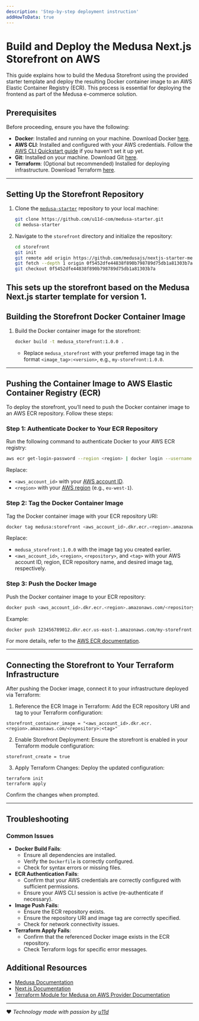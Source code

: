 ```yaml
---
description: 'Step-by-step deployment instruction'
addHowToData: true
---
```


# Build and Deploy the Medusa Next.js Storefront on AWS

This guide explains how to build the Medusa Storefront using the provided starter template and deploy the resulting Docker container image to an AWS Elastic Container Registry (ECR). This process is essential for deploying the frontend as part of the Medusa e-commerce solution.

## Prerequisites

Before proceeding, ensure you have the following:
- **Docker**: Installed and running on your machine. Download Docker [here](https://docs.docker.com/get-started/get-docker/).
- **AWS CLI**: Installed and configured with your AWS credentials. Follow the [AWS CLI Quickstart guide](https://docs.aws.amazon.com/cli/latest/userguide/getting-started-quickstart.html) if you haven’t set it up yet.
- **Git**: Installed on your machine. Download Git [here](https://git-scm.com/).
- **Terraform**: (Optional but recommended) Installed for deploying infrastructure. Download Terraform [here](https://developer.hashicorp.com/terraform/tutorials/aws-get-started/install-cli).

---

## Setting Up the Storefront Repository

1. Clone the [`medusa-starter`](https://github.com/u11d-com/medusa-starter) repository to your local machine:
   ```bash
   git clone https://github.com/u11d-com/medusa-starter.git
   cd medusa-starter
   ```

2. Navigate to the `storefront` directory and initialize the repository:
   ```bash
   cd storefront
   git init
   git remote add origin https://github.com/medusajs/nextjs-starter-medusa.git
   git fetch --depth 1 origin 0f5452dfe44838f890b798789d75db1a81303b7a
   git checkout 0f5452dfe44838f890b798789d75db1a81303b7a
   ```
This sets up the storefront based on the Medusa Next.js starter template for version 1.
---

## Building the Storefront Docker Container Image

1. Build the Docker container image for the storefront:
   ```bash
   docker build -t medusa_storefront:1.0.0 .
   ```
   - Replace `medusa_storefront` with your preferred image tag in the format `<image_tag>:<version>`, e.g., `my-storefront:1.0.0`.

---

## Pushing the Container Image to AWS Elastic Container Registry (ECR)

To deploy the storefront, you’ll need to push the Docker container image to an AWS ECR repository. Follow these steps:

### Step 1: Authenticate Docker to Your ECR Repository
Run the following command to authenticate Docker to your AWS ECR registry:
```bash
aws ecr get-login-password --region <region> | docker login --username AWS --password-stdin <aws_account_id>.dkr.ecr.<region>.amazonaws.com
```
Replace:
- `<aws_account_id>` with your [AWS account ID](https://docs.aws.amazon.com/accounts/latest/reference/manage-acct-identifiers.html#FindAccountId).
- `<region>` with your [AWS region](https://docs.aws.amazon.com/AWSEC2/latest/UserGuide/using-regions-availability-zones.html#concepts-regions) (e.g., `eu-west-1`).

### Step 2: Tag the Docker Container Image
Tag the Docker container image with your ECR repository URI:
```bash
docker tag medusa:storefront <aws_account_id>.dkr.ecr.<region>.amazonaws.com/<repository>:<tag>
```
Replace:
- `medusa_storefront:1.0.0` with the image tag you created earlier.
- `<aws_account_id>`, `<region>`, `<repository>`, and `<tag>` with your AWS account ID, region, ECR repository name, and desired image tag, respectively.

### Step 3: Push the Docker Image
Push the Docker container image to your ECR repository:
```bash
docker push <aws_account_id>.dkr.ecr.<region>.amazonaws.com/<repository>:<tag>
```

Example:
```bash
docker push 123456789012.dkr.ecr.us-east-1.amazonaws.com/my-storefront:1.0.0
```

For more details, refer to the [AWS ECR documentation](https://docs.aws.amazon.com/AmazonECR/latest/userguide/docker-push-ecr-image.html).

---

## Connecting the Storefront to Your Terraform Infrastructure

After pushing the Docker image, connect it to your infrastructure deployed via Terraform:
1. Reference the ECR Image in Terraform:
Add the ECR repository URI and tag to your Terraform configuration:
```hcl
storefront_container_image = "<aws_account_id>.dkr.ecr.<region>.amazonaws.com/<repository>:<tag>"
```

2. Enable Storefront Deployment:
Ensure the storefront is enabled in your Terraform module configuration:
```hcl
storefront_create = true
```

3. Apply Terraform Changes:
Deploy the updated configuration:
```hcl
terraform init
terraform apply
```
Confirm the changes when prompted.

---

## Troubleshooting

### Common Issues
- **Docker Build Fails**:
  - Ensure all dependencies are installed.
  - Verify the `Dockerfile` is correctly configured.
  - Check for syntax errors or missing files.
- **ECR Authentication Fails**:
  - Confirm that your AWS credentials are correctly configured with sufficient permissions.
  - Ensure your AWS CLI session is active (re-authenticate if necessary).
- **Image Push Fails**:
  - Ensure the ECR repository exists.
  - Ensure the repository URI and image tag are correctly specified.
  - Check for network connectivity issues.
- **Terraform Apply Fails**:
  - Confirm that the referenced Docker image exists in the ECR repository.
  - Check Terraform logs for specific error messages.

## Additional Resources
- [Medusa Documentation](https://docs.medusajs.com/v1/)
- [Next.js Documentation](https://nextjs.org/)
- [Terraform Module for Medusa on AWS Provider Documentation](https://github.com/u11d-com/terraform-aws-medusajs)

---
:heart: _Technology made with passion by [u11d](https://u11d.com)_
